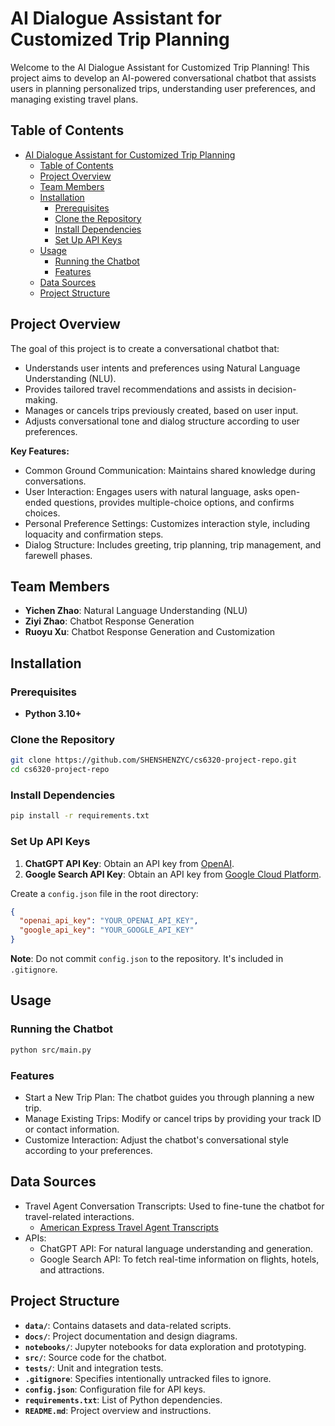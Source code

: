 # AI Dialogue Assistant for Customized Trip Planning

Welcome to the AI Dialogue Assistant for Customized Trip Planning! This project aims to develop an AI-powered conversational chatbot that assists users in planning personalized trips, understanding user preferences, and managing existing travel plans.

## Table of Contents

- [AI Dialogue Assistant for Customized Trip Planning](#ai-dialogue-assistant-for-customized-trip-planning)
  - [Table of Contents](#table-of-contents)
  - [Project Overview](#project-overview)
  - [Team Members](#team-members)
  - [Installation](#installation)
    - [Prerequisites](#prerequisites)
    - [Clone the Repository](#clone-the-repository)
    - [Install Dependencies](#install-dependencies)
    - [Set Up API Keys](#set-up-api-keys)
  - [Usage](#usage)
    - [Running the Chatbot](#running-the-chatbot)
    - [Features](#features)
  - [Data Sources](#data-sources)
  - [Project Structure](#project-structure)

## Project Overview

The goal of this project is to create a conversational chatbot that:

- Understands user intents and preferences using Natural Language Understanding (NLU).
- Provides tailored travel recommendations and assists in decision-making.
- Manages or cancels trips previously created, based on user input.
- Adjusts conversational tone and dialog structure according to user preferences.

**Key Features:**

- Common Ground Communication: Maintains shared knowledge during conversations.
- User Interaction: Engages users with natural language, asks open-ended questions, provides multiple-choice options, and confirms choices.
- Personal Preference Settings: Customizes interaction style, including loquacity and confirmation steps.
- Dialog Structure: Includes greeting, trip planning, trip management, and farewell phases.

## Team Members

- **Yichen Zhao**: Natural Language Understanding (NLU)
- **Ziyi Zhao**: Chatbot Response Generation
- **Ruoyu Xu**: Chatbot Response Generation and Customization

## Installation

### Prerequisites

- **Python 3.10+**

### Clone the Repository

```bash
git clone https://github.com/SHENSHENZYC/cs6320-project-repo.git
cd cs6320-project-repo
```

### Install Dependencies

```bash
pip install -r requirements.txt
```

### Set Up API Keys

1. **ChatGPT API Key**: Obtain an API key from [OpenAI](https://openai.com/).
2. **Google Search API Key**: Obtain an API key from [Google Cloud Platform](https://cloud.google.com/).

Create a `config.json` file in the root directory:

```json
{
  "openai_api_key": "YOUR_OPENAI_API_KEY",
  "google_api_key": "YOUR_GOOGLE_API_KEY"
}
```

**Note**: Do not commit `config.json` to the repository. It's included in `.gitignore`.

## Usage

### Running the Chatbot

```bash
python src/main.py
```

### Features

- Start a New Trip Plan: The chatbot guides you through planning a new trip.
- Manage Existing Trips: Modify or cancel trips by providing your track ID or contact information.
- Customize Interaction: Adjust the chatbot's conversational style according to your preferences.

## Data Sources

- Travel Agent Conversation Transcripts: Used to fine-tune the chatbot for travel-related interactions.
  - [American Express Travel Agent Transcripts](https://www.ai.sri.com/~communic/amex/amex.html)
- APIs:
  - ChatGPT API: For natural language understanding and generation.
  - Google Search API: To fetch real-time information on flights, hotels, and attractions.

## Project Structure

- **`data/`**: Contains datasets and data-related scripts.
- **`docs/`**: Project documentation and design diagrams.
- **`notebooks/`**: Jupyter notebooks for data exploration and prototyping.
- **`src/`**: Source code for the chatbot.
- **`tests/`**: Unit and integration tests.
- **`.gitignore`**: Specifies intentionally untracked files to ignore.
- **`config.json`**: Configuration file for API keys.
- **`requirements.txt`**: List of Python dependencies.
- **`README.md`**: Project overview and instructions.
